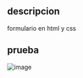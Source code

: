 ## descripcion 
formulario en html y css
## prueba
![image](https://github.com/user-attachments/assets/2b949109-72cf-45ef-9db8-b68c5a810461)

